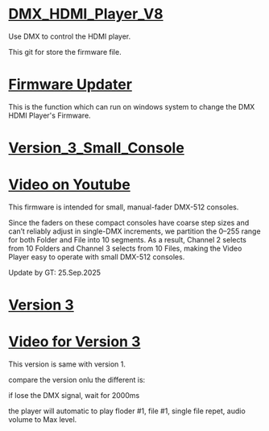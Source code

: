 # [DMX_HDMI_Player_V8](https://github.com/gt1920/DMX_HDMI_Player_V8/)
Use DMX to control the HDMI player.

This git for store the firmware file.

# [Firmware Updater](./Firmware_Updater/)

This is the function which can run on windows system to change the DMX HDMI Player's Firmware.


# [Version_3_Small_Console](./Version_3_Small_Console/)
# [Video on Youtube](https://youtu.be/KtjxazMMoqE)

This firmware is intended for small, manual-fader DMX-512 consoles.

Since the faders on these compact consoles have coarse step sizes and can’t reliably adjust in single-DMX increments, we partition the 0–255 range for both Folder and File into 10 segments. 
As a result, Channel 2 selects from 10 Folders and Channel 3 selects from 10 Files, making the Video Player easy to operate with small DMX-512 consoles.

Update by GT: 25.Sep.2025


# [Version 3](./Version_3/)
# [Video for Version 3](https://www.youtube.com/watch?v=7C6FH-xLFSA)

This version is same with version 1.

compare the version onlu the different is:

if lose the DMX signal, wait for 2000ms

the player will automatic to play floder #1, file #1, single file repet, audio volume to Max level.








